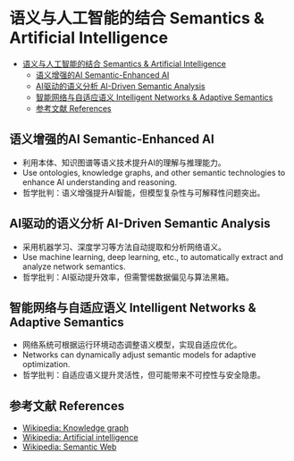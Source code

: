 # 语义与人工智能的结合 Semantics & Artificial Intelligence


<!-- TOC START -->

- [语义与人工智能的结合 Semantics & Artificial Intelligence](#语义与人工智能的结合-semantics-artificial-intelligence)
  - [语义增强的AI Semantic-Enhanced AI](#语义增强的ai-semantic-enhanced-ai)
  - [AI驱动的语义分析 AI-Driven Semantic Analysis](#ai驱动的语义分析-ai-driven-semantic-analysis)
  - [智能网络与自适应语义 Intelligent Networks & Adaptive Semantics](#智能网络与自适应语义-intelligent-networks-adaptive-semantics)
  - [参考文献 References](#参考文献-references)

<!-- TOC END -->

## 语义增强的AI Semantic-Enhanced AI

- 利用本体、知识图谱等语义技术提升AI的理解与推理能力。
- Use ontologies, knowledge graphs, and other semantic technologies to enhance AI understanding and reasoning.
- 哲学批判：语义增强提升AI智能，但模型复杂性与可解释性问题突出。

## AI驱动的语义分析 AI-Driven Semantic Analysis

- 采用机器学习、深度学习等方法自动提取和分析网络语义。
- Use machine learning, deep learning, etc., to automatically extract and analyze network semantics.
- 哲学批判：AI驱动提升效率，但需警惕数据偏见与算法黑箱。

## 智能网络与自适应语义 Intelligent Networks & Adaptive Semantics

- 网络系统可根据运行环境动态调整语义模型，实现自适应优化。
- Networks can dynamically adjust semantic models for adaptive optimization.
- 哲学批判：自适应语义提升灵活性，但可能带来不可控性与安全隐患。

## 参考文献 References

- [Wikipedia: Knowledge graph](https://en.wikipedia.org/wiki/Knowledge_graph)
- [Wikipedia: Artificial intelligence](https://en.wikipedia.org/wiki/Artificial_intelligence)
- [Wikipedia: Semantic Web](https://en.wikipedia.org/wiki/Semantic_Web)
